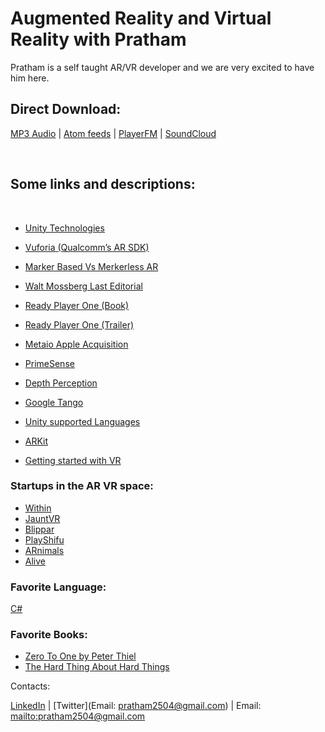 # Augmented Reality and Virtual Reality with Pratham

Pratham is a self taught AR/VR developer and we are very excited to have him here.

## Direct Download:
[MP3 Audio](https://flawcode.com/static/audio/8.mp3) | [Atom feeds](https://flawcode.com/atom.rss) | [PlayerFM](https://player.fm/series/flawcode-1263695) | [SoundCloud](https://soundcloud.com/flawcode)

&nbsp;

## Some links and descriptions:

&nbsp;

- [Unity Technologies](https://unity3d.com/)

- [Vuforia (Qualcomm’s AR SDK)](https://www.vuforia.com)

- [Marker Based Vs Merkerless AR](https://stackoverflow.com/a/27366949/5417164)

- [Walt Mossberg Last Editorial](https://www.theverge.com/2017/5/25/15686870/walt-mossberg-final-column-the-disappearing-computer)

- [Ready Player One (Book)](https://www.goodreads.com/book/show/9969571-ready-player-one)

- [Ready Player One (Trailer)](https://www.youtube.com/watch?v=QxVvk-OuJb0)

- [Metaio Apple Acquisition](https://techcrunch.com/2015/05/28/apple-metaio/)

- [PrimeSense](https://www.forbes.com/sites/shelisrael/2013/11/25/why-would-apple-buy-primesense/#6c64a2a3e690)

- [Depth Perception](https://en.wikipedia.org/wiki/Depth_perception)

- [Google Tango](https://get.google.com/tango/)

- [Unity supported Languages](https://stackoverflow.com/a/5132513/5417164)

- [ARKit](https://developer.apple.com/arkit/)

- [Getting started with VR](http://blog.hackerearth.com/getting-started-virtual-reality)


### Startups in the AR VR space:

- [Within](https://with.in)
- [JauntVR](https://www.jauntvr.com)
- [Blippar](https://blippar.com)
- [PlayShifu](https://www.playshifu.com)
- [ARnimals](http://www.scifikids.in)
- [Alive](http://www.alivear.com)


### Favorite Language:

[C#](https://msdn.microsoft.com/en-us/magazine/dn759441.aspx)

### Favorite Books:
	
- [Zero To One by Peter Thiel](https://www.goodreads.com/book/show/18050143-zero-to-one)
- [The Hard Thing About Hard Things](https://www.goodreads.com/book/show/18176747-the-hard-thing-about-hard-things?ac=1&from_search=true)

Contacts:

[LinkedIn](https://www.linkedin.com/in/prathamsehgal/) | [Twitter](Email: pratham2504@gmail.com) | Email: <mailto:pratham2504@gmail.com>

&nbsp;&nbsp;&nbsp;&nbsp;